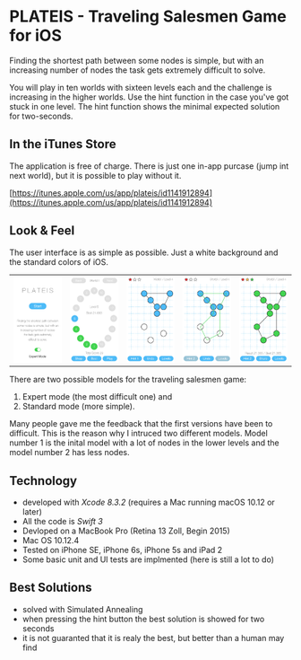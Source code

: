 # PLATEIS - Traveling Salesmen Game for iOS 

Finding the shortest path between some nodes is simple, but with an increasing number of nodes the task gets extremely difficult to solve. 

You will play in ten worlds with sixteen levels each and the challenge is increasing in the higher worlds. Use the hint function in the case you've got stuck in one level. The hint function shows the minimal expected solution for two-seconds. 

## In the iTunes Store

The application is free of charge. There is just one in-app purcase (jump int next world), but it is possible to play without it.

[https://itunes.apple.com/us/app/plateis/id1141912894](https://itunes.apple.com/us/app/plateis/id1141912894)

## Look & Feel

The user interface is as simple as possible. Just a white background and the standard colors of iOS. 

<table>
  <col width="18%">
  <col width="18%">
  <col width="18%">
  <col width="18%">
  <col width="18%">
  <tr>
    <td><img src="/images/plateis-screen-01.jpg" alt="test image size"  width="100%"></td>
    <td><img src="/images/plateis-screen-02.jpg" alt="test image size"  width="100%"></td>
    <td><img src="/images/plateis-screen-03.jpg" alt="test image size"  width="100%"></td>
    <td><img src="/images/plateis-screen-04.jpg" alt="test image size"  width="100%"></td>
    <td><img src="/images/plateis-screen-05.jpg" alt="test image size"  width="100%"></td>
  </tr>
 </table>

There are two possible models for the traveling salesmen game: 
1. Expert mode (the most difficult one) and 
2. Standard mode (more simple). 

Many people gave me the feedback that the first versions have been to difficult. This is the reason why I intruced two different models. Model number 1 is the inital model with a lot of nodes in the lower levels and the model number 2 has less nodes. 

## Technology
- developed with *Xcode 8.3.2* (requires a Mac running macOS 10.12 or later) 
- All the code is *Swift 3* 
- Devloped on a MacBook Pro (Retina 13 Zoll, Begin 2015) 
- Mac OS 10.12.4 
- Tested on iPhone SE, iPhone 6s, iPhone 5s and iPad 2
- Some basic unit and UI tests are implmented (here is still a lot to do)

## Best Solutions 
- solved with Simulated Annealing
- when pressing the hint button the best solution is showed for two seconds
- it is not guaranted that it is realy the best, but better than a human may find
